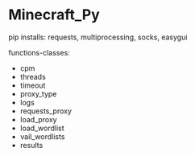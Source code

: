 # Minecraft_Py

pip installs:
requests, multiprocessing, socks, easygui

functions-classes:
- cpm
- threads
- timeout
- proxy_type
- logs
- requests_proxy
- load_proxy
- load_wordlist
- vail_wordlists
- results
